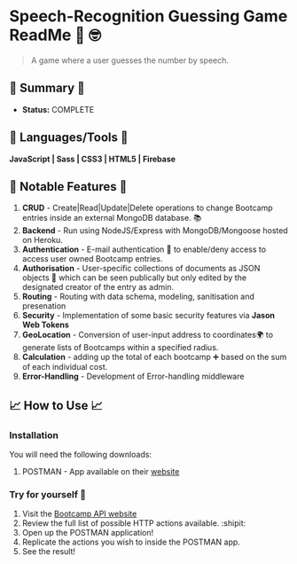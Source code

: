 # Speech-Recognition Guessing Game ReadMe 📢  :nerd_face:
>  A game where a user guesses the number by speech.

## :satellite: Summary :satellite:
   - __Status:__ COMPLETE 

## :hammer: Languages/Tools :hammer:
__JavaScript | Sass | CSS3 | HTML5 | Firebase__

## 🔬 Notable Features 🔬
1. __CRUD__ - Create|Read|Update|Delete operations to change Bootcamp entries inside an external MongoDB database. :books:
2. __Backend__ - Run using NodeJS/Express with MongoDB/Mongoose hosted on Heroku.
3. __Authentication__ - E-mail authentication :cop: to enable/deny access to access user owned Bootcamp entries. 
4. __Authorisation__ - User-specific collections of documents as JSON objects :bookmark: which can be seen publically but only edited by the designated creator of the entry as admin.
5. __Routing__ - Routing with data schema, modeling, sanitisation and presenation
6. __Security__ - Implementation of some basic security features via __Jason Web Tokens__
7. __GeoLocation__ - Conversion of user-input address to coordinates:earth_africa: to generate lists of Bootcamps within a specified radius.
8. __Calculation__ - adding up the total of each bootcamp :heavy_plus_sign: based on the sum of each individual cost.
9. __Error-Handling__ - Development of Error-handling middleware

## :chart_with_upwards_trend: How to Use :chart_with_upwards_trend:
### Installation
You will need the following downloads:
1. POSTMAN - App available on their [website](https://www.postman.com/downloads/)
### Try for yourself :raised_hands:
1. Visit the [Bootcamp API website](https://bootcamp-api-project.herokuapp.com/)
2. Review the full list of possible HTTP actions available. :shipit:
3. Open up the POSTMAN application!
4. Replicate the actions you wish to inside the POSTMAN app.
5. See the result!
